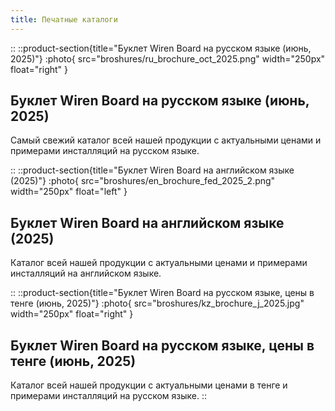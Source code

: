 ```yaml
---
title: Печатные каталоги
---
```


::
::product-section{title="Буклет Wiren Board на русском языке (июнь, 2025)"}
:photo{
  src="broshures/ru_brochure_oct_2025.png"
  width="250px"
  float="right"
}
## Буклет Wiren Board на русском языке (июнь, 2025)
Самый свежий каталог всей нашей продукции с актуальными ценами и примерами инсталляций на русском языке.

::
::product-section{title="Буклет Wiren Board на английском языке (2025)"}
:photo{
  src="broshures/en_brochure_fed_2025_2.png"
  width="250px"
  float="left"
}
## Буклет Wiren Board на английском языке (2025)
Каталог всей нашей продукции с актуальными ценами и примерами инсталляций на английском языке.

::
::product-section{title="Буклет Wiren Board на русском языке, цены в тенге (июнь, 2025)"}
:photo{
  src="broshures/kz_brochure_j_2025.jpg"
  width="250px"
  float="right"
}
## Буклет Wiren Board на русском языке, цены в тенге (июнь, 2025)
Каталог всей нашей продукции с актуальными ценами в тенге и примерами инсталляций на русском языке.
::
